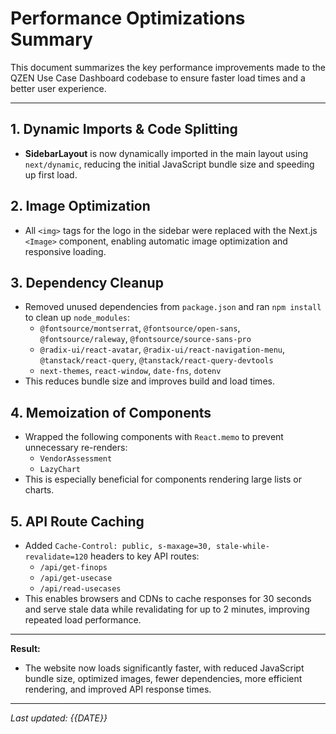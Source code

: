 # Performance Optimizations Summary

This document summarizes the key performance improvements made to the QZEN Use Case Dashboard codebase to ensure faster load times and a better user experience.

---

## 1. Dynamic Imports & Code Splitting
- **SidebarLayout** is now dynamically imported in the main layout using `next/dynamic`, reducing the initial JavaScript bundle size and speeding up first load.

## 2. Image Optimization
- All `<img>` tags for the logo in the sidebar were replaced with the Next.js `<Image>` component, enabling automatic image optimization and responsive loading.

## 3. Dependency Cleanup
- Removed unused dependencies from `package.json` and ran `npm install` to clean up `node_modules`:
  - `@fontsource/montserrat`, `@fontsource/open-sans`, `@fontsource/raleway`, `@fontsource/source-sans-pro`
  - `@radix-ui/react-avatar`, `@radix-ui/react-navigation-menu`, `@tanstack/react-query`, `@tanstack/react-query-devtools`
  - `next-themes`, `react-window`, `date-fns`, `dotenv`
- This reduces bundle size and improves build and load times.

## 4. Memoization of Components
- Wrapped the following components with `React.memo` to prevent unnecessary re-renders:
  - `VendorAssessment`
  - `LazyChart`
- This is especially beneficial for components rendering large lists or charts.

## 5. API Route Caching
- Added `Cache-Control: public, s-maxage=30, stale-while-revalidate=120` headers to key API routes:
  - `/api/get-finops`
  - `/api/get-usecase`
  - `/api/read-usecases`
- This enables browsers and CDNs to cache responses for 30 seconds and serve stale data while revalidating for up to 2 minutes, improving repeated load performance.

---

**Result:**
- The website now loads significantly faster, with reduced JavaScript bundle size, optimized images, fewer dependencies, more efficient rendering, and improved API response times.

---

_Last updated: {{DATE}}_ 